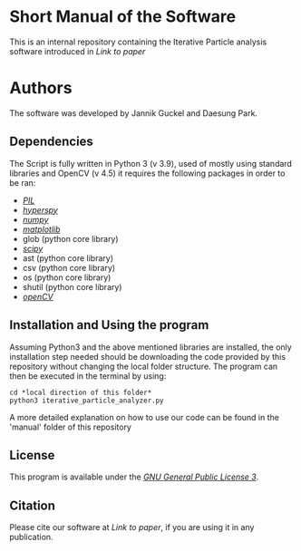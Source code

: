 # Short Manual of the Software

This is an internal repository containing the Iterative Particle analysis software introduced in *Link to paper*

# Authors

The software was developed by Jannik Guckel and Daesung Park.

## Dependencies

The Script is fully written in Python 3 (v 3.9), used of mostly using standard libraries and OpenCV (v 4.5)
it requires the following packages in order to be ran:

+ [*PIL*](https://pillow.readthedocs.io/en/stable/)
+ [*hyperspy*](https://hyperspy.org/hyperspy-doc/current/user_guide/install.html)
+ [*numpy*](https://numpy.org/install/)
+ [*matplotlib*](https://matplotlib.org/stable/users/index)
+ glob (python core library)
+ [*scipy*](https://scipy.org/install/) 
+ ast (python core library)
+ csv (python core library)
+ os (python core library)
+ shutil (python core library)
+ [*openCV*](https://opencv.org/releases/)

## Installation and Using the program

Assuming Python3 and the above mentioned libraries are installed, the only installation step needed should be downloading the code provided by this repository without changing the local folder structure.
The program can then be executed in the terminal by using:

```
cd *local direction of this folder*
python3 iterative_particle_analyzer.py
```

A more detailed explanation on how to use our code can be found in the 'manual' folder of this repository

## License

This program is available under the [*GNU General Public License 3*](https://www.gnu.org/licenses/gpl-3.0.en.html).

## Citation

Please cite our software at *Link to paper*, if you are using it in any publication. 
